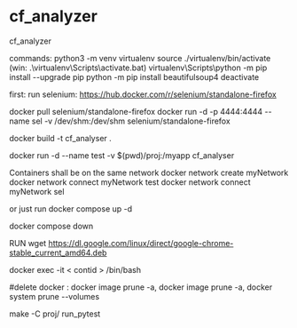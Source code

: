# cf_analyzer
cf_analyzer

commands:
python3 -m venv virtualenv
source ./virtualenv/bin/activate  (win: .\virtualenv\Scripts\activate.bat)
virtualenv\Scripts\python -m pip install --upgrade pip
python -m pip install beautifulsoup4
deactivate

first: run selenium: https://hub.docker.com/r/selenium/standalone-firefox


docker pull selenium/standalone-firefox
docker run -d -p 4444:4444  --name sel -v /dev/shm:/dev/shm selenium/standalone-firefox

docker build -t cf_analyser .

docker run -d --name test -v $(pwd)/proj:/myapp cf_analyser

Containers shall be on the same network
docker network create myNetwork
docker network connect myNetwork test
docker network connect myNetwork sel


or just run
docker compose up -d

docker compose down

RUN wget https://dl.google.com/linux/direct/google-chrome-stable_current_amd64.deb

docker exec -it < contid > /bin/bash

#delete docker : docker image prune -a, docker image prune -a, docker system prune --volumes


make -C proj/ run_pytest